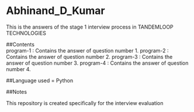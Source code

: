 # Abhinand_D_Kumar  
This is the answers of the stage 1 interview process in TANDEMLOOP TECHNOLOGIES

##Contents  
program-1 : Contains the answer of question number 1.
program-2 : Contains the answer of question number 2.
program-3 : Contains the answer of question number 3.
program-4 : Contains the answer of question number 4.

##Language used =
Python

##Notes  

This repository is created specifically for the interview evaluation
